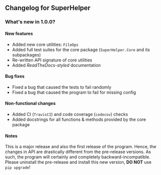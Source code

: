 ## Changelog for SuperHelper

### What's new in 1.0.0?

#### New features

- Added new core utilities: `FileOps`
- Added full test suites for the core package (`SuperHelper.Core` and its subpackages)
- Re-written API signature of core utilities
- Added *ReadTheDocs-styled* documentation

#### Bug fixes

- Fixed a bug that caused the tests to fail randomly
- Fixed a bug that caused the program to fail for missing config

#### Non-functional changes

- Added CI (`TravisCI`) and code coverage (`codecov`) checks
- Added docstrings for all functions & methods provided by the core package

#### Notes

This is a major release and also the first release of the program. Hence, the changes in API are drastically different
from the pre-release versions. As such, the program will certainly and completely backward-incompatible. Please
uninstall the pre-release and install this new version, **DO NOT** use `pip upgrade`!
